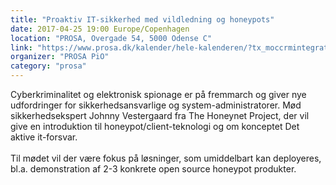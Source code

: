 ```yaml
---
title: "Proaktiv IT-sikkerhed med vildledning og honeypots"
date: 2017-04-25 19:00 Europe/Copenhagen
location: "PROSA, Overgade 54, 5000 Odense C"
link: "https://www.prosa.dk/kalender/hele-kalenderen/?tx_moccrmintegration_courses%5Bcourse%5D=1223&tx_moccrmintegration_courses%5Baction%5D=show&tx_moccrmintegration_courses%5Bcontroller%5D=Course&cHash=a28fe75bc15e33043b5e39e017518c64"
organizer: "PROSA PiO"
category: "prosa"
---
```

Cyberkriminalitet og elektronisk spionage er på fremmarch og giver nye udfordringer for sikkerhedsansvarlige og system-administratorer. Mød sikkerhedsekspert Johnny Vestergaard fra The Honeynet Project, der vil give en introduktion til honeypot/client-teknologi og om konceptet Det aktive it-forsvar.<br><br>
Til mødet vil der være fokus på løsninger, som umiddelbart kan deployeres, bl.a. demonstration af 2-3 konkrete open source honeypot produkter. 
